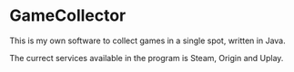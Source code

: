# GameCollector
This is my own software to collect games in a single spot, written in Java.

The currect services available in the program is Steam, Origin and Uplay.
